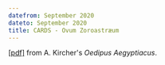```yaml
---
datefrom: September 2020
dateto: September 2020
title: CARDS - Ovum Zoroastræum
---
```


[\[pdf\]](stuff/ovum.pdf) from A. Kircher's _Oedipus Aegyptiacus_.